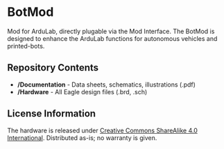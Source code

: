 # BotMod
Mod for ArduLab, directly plugable via the Mod Interface. The BotMod is designed to enhance the ArduLab functions for autonomous vehicles and printed-bots.

Repository Contents
-------------------
* **/Documentation** - Data sheets, schematics, illustrations (.pdf)
* **/Hardware** - All Eagle design files (.brd, .sch)

License Information
-------------------
The hardware is released under [Creative Commons ShareAlike 4.0 International](https://creativecommons.org/licenses/by-sa/4.0/).
Distributed as-is; no warranty is given.
